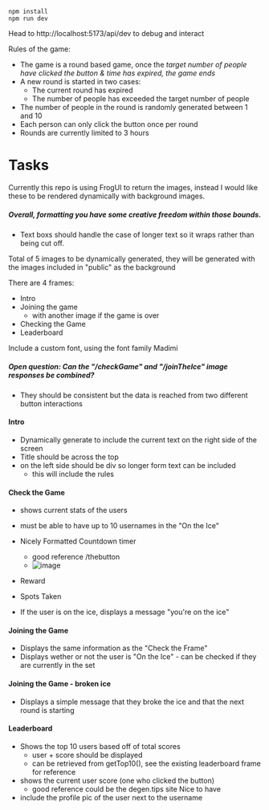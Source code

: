 ```
npm install
npm run dev
```

Head to http://localhost:5173/api/dev to debug and interact

Rules of the game:
- The game is a round based game, once the *target number of people have clicked the button & time has expired, the game ends*
- A new round is started in two cases:
  - The current round has expired
  - The number of people has exceeded the target number of people
- The number of people in the round is randomly generated between 1 and 10
- Each person can only click the button once per round
- Rounds are currently limited to 3 hours

# Tasks
Currently this repo is using FrogUI to return the images, instead I would like these to be rendered dynamically with background images.
##### Overall, formatting you have some creative freedom within those bounds. 
- Text boxs should handle the case of longer text so it wraps rather than being cut off.

Total of 5 images to be dynamically generated, they will be generated with the images included in "public" as the background

There are 4 frames:
- Intro 
- Joining the game
  - with another image if the game is over
- Checking the Game
- Leaderboard

Include a custom font, using the font family Madimi

##### Open question: Can the "/checkGame" and "/joinTheIce" image responses be combined?
- They should be consistent but the data is reached from two different button interactions

#### Intro 
- Dynamically generate to include the current text on the right side of the screen
- Title should be across the top
- on the left side should be div so longer form text can be included
  - this will include the rules

#### Check the Game
- shows current stats of the users
- must be able to have up to 10 usernames in the "On the Ice"
- Nicely Formatted Countdown timer
  - good reference /thebutton
  - ![image](https://github.com/mmurrs/breakTheIce/assets/37455908/24e0aead-5250-437a-8117-d84bceabf42e)

- Reward
- Spots Taken
- If the user is on the ice, displays a message "you're on the ice"

#### Joining the Game
- Displays the same information as the "Check the Frame" 
- Displays wether or not the user is "On the Ice" - can be checked if they are currently in the set

#### Joining the Game - broken ice
- Displays a simple message that they broke the ice and that the next round is starting

#### Leaderboard 
- Shows the top 10 users based off of total scores
  - user + score should be displayed
  - can be retrieved from getTop10(), see the existing leaderboard frame for reference
- shows the current user score (one who clicked the button)
  - good reference could be the degen.tips site
Nice to have
 - include the profile pic of the user next to the username



